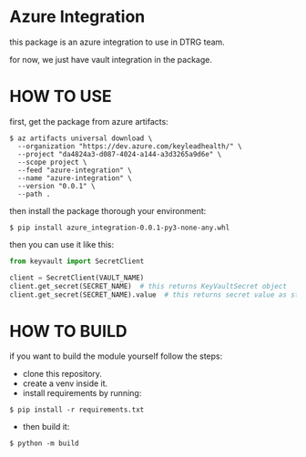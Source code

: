 # Azure Integration

this package is an azure integration to use in DTRG team.

for now, we just have vault integration in the package.

# HOW TO USE
first, get the package from azure artifacts:
```shell
$ az artifacts universal download \
  --organization "https://dev.azure.com/keyleadhealth/" \
  --project "da4824a3-d087-4024-a144-a3d3265a9d6e" \
  --scope project \
  --feed "azure-integration" \
  --name "azure-integration" \
  --version "0.0.1" \
  --path .
```

then install the package thorough your environment:
```shell
$ pip install azure_integration-0.0.1-py3-none-any.whl
```

then you can use it like this:
```python
from keyvault import SecretClient

client = SecretClient(VAULT_NAME)
client.get_secret(SECRET_NAME)  # this returns KeyVaultSecret object
client.get_secret(SECRET_NAME).value  # this returns secret value as string
```

# HOW TO BUILD
if you want to build the module yourself follow the steps:
- clone this repository.
- create a venv inside it.
- install requirements by running:
```shell
$ pip install -r requirements.txt
```
- then build it:
```shell
$ python -m build
```